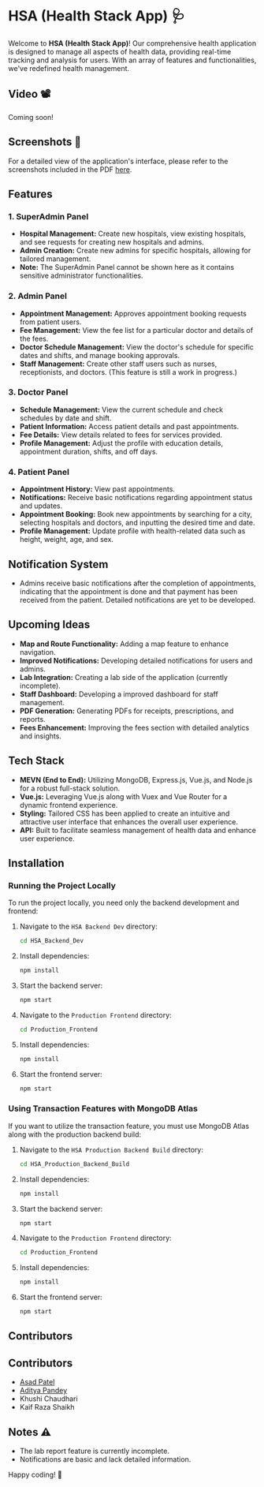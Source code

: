 # HSA (Health Stack App) 🩺

Welcome to **HSA (Health Stack App)**! Our comprehensive health application is designed to manage all aspects of health data, providing real-time tracking and analysis for users. With an array of features and functionalities, we've redefined health management.

## Video 📽️

Coming soon!

## Screenshots 📸

For a detailed view of the application's interface, please refer to the screenshots included in the PDF [here](Screenshots.pdf).


## Features

### 1. SuperAdmin Panel
- **Hospital Management:** Create new hospitals, view existing hospitals, and see requests for creating new hospitals and admins.
- **Admin Creation:** Create new admins for specific hospitals, allowing for tailored management.
- **Note:** The SuperAdmin Panel cannot be shown here as it contains sensitive administrator functionalities.

### 2. Admin Panel
- **Appointment Management:** Approves appointment booking requests from patient users.
- **Fee Management:** View the fee list for a particular doctor and details of the fees.
- **Doctor Schedule Management:** View the doctor's schedule for specific dates and shifts, and manage booking approvals.
- **Staff Management:** Create other staff users such as nurses, receptionists, and doctors. (This feature is still a work in progress.)

### 3. Doctor Panel
- **Schedule Management:** View the current schedule and check schedules by date and shift.
- **Patient Information:** Access patient details and past appointments.
- **Fee Details:** View details related to fees for services provided.
- **Profile Management:** Adjust the profile with education details, appointment duration, shifts, and off days.

### 4. Patient Panel
- **Appointment History:** View past appointments.
- **Notifications:** Receive basic notifications regarding appointment status and updates.
- **Appointment Booking:** Book new appointments by searching for a city, selecting hospitals and doctors, and inputting the desired time and date.
- **Profile Management:** Update profile with health-related data such as height, weight, age, and sex.

## Notification System
- Admins receive basic notifications after the completion of appointments, indicating that the appointment is done and that payment has been received from the patient. Detailed notifications are yet to be developed.

## Upcoming Ideas
- **Map and Route Functionality:** Adding a map feature to enhance navigation.
- **Improved Notifications:** Developing detailed notifications for users and admins.
- **Lab Integration:** Creating a lab side of the application (currently incomplete).
- **Staff Dashboard:** Developing a improved dashboard for staff management.
- **PDF Generation:** Generating PDFs for receipts, prescriptions, and reports.
- **Fees Enhancement:** Improving the fees section with detailed analytics and insights.

## Tech Stack

- **MEVN (End to End):** Utilizing MongoDB, Express.js, Vue.js, and Node.js for a robust full-stack solution.
- **Vue.js:** Leveraging Vue.js along with Vuex and Vue Router for a dynamic frontend experience.
- **Styling:** Tailored CSS has been applied to create an intuitive and attractive user interface that enhances the overall user experience.
- **API:** Built to facilitate seamless management of health data and enhance user experience.

## Installation

### Running the Project Locally

To run the project locally, you need only the backend development and frontend:

1. Navigate to the `HSA Backend Dev` directory:
   ```bash
   cd HSA_Backend_Dev
   ```
2. Install dependencies:
   ```bash
   npm install
   ```
3. Start the backend server:
   ```bash
   npm start
   ```

4. Navigate to the `Production Frontend` directory:
   ```bash
   cd Production_Frontend
   ```
5. Install dependencies:
   ```bash
   npm install
   ```
6. Start the frontend server:
   ```bash
   npm start
   ```

### Using Transaction Features with MongoDB Atlas

If you want to utilize the transaction feature, you must use MongoDB Atlas along with the production backend build:

1. Navigate to the `HSA Production Backend Build` directory:
   ```bash
   cd HSA_Production_Backend_Build
   ```
2. Install dependencies:
   ```bash
   npm install
   ```
3. Start the backend server:
   ```bash
   npm start
   ```

4. Navigate to the `Production Frontend` directory:
   ```bash
   cd Production_Frontend
   ```
5. Install dependencies:
   ```bash
   npm install
   ```
6. Start the frontend server:
   ```bash
   npm start
   ```

## Contributors

## Contributors

- [Asad Patel](https://github.com/asad2050)
- [Aditya Pandey](https://github.com/Adityapandey06)
- Khushi Chaudhari
- Kaif Raza Shaikh


## Notes ⚠️

- The lab report feature is currently incomplete.
- Notifications are basic and lack detailed information.

Happy coding! 🌟
